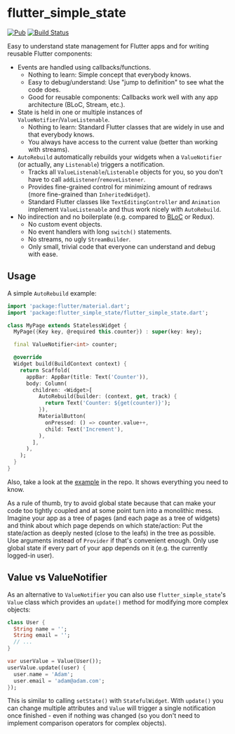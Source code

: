 # flutter_simple_state

[![Pub](https://img.shields.io/pub/v/flutter_simple_state.svg)](https://pub.dev/packages/flutter_simple_state)
[![Build Status](https://travis-ci.com/wkornewald/flutter_simple_state.svg?branch=master)](https://travis-ci.com/wkornewald/flutter_simple_state)

Easy to understand state management for Flutter apps and for writing reusable Flutter components:

* Events are handled using callbacks/functions.
  * Nothing to learn: Simple concept that everybody knows.
  * Easy to debug/understand: Use "jump to definition" to see what the code does.
  * Good for reusable components: Callbacks work well with any app architecture (BLoC, Stream, etc.).
* State is held in one or multiple instances of `ValueNotifier`/`ValueListenable`.
  * Nothing to learn: Standard Flutter classes that are widely in use and that everybody knows.
  * You always have access to the current value (better than working with streams).
* `AutoRebuild` automatically rebuilds your widgets when a `ValueNotifier` (or actually, any `Listenable`) triggers a notification.
  * Tracks all `ValueListenable`/`Listenable` objects for you, so you don't have to call `addListener`/`removeListener`.
  * Provides fine-grained control for minimizing amount of redraws (more fine-grained than `InheritedWidget`).
  * Standard Flutter classes like `TextEditingController` and `Animation` implement `ValueListenable` and thus work nicely with `AutoRebuild`.
* No indirection and no boilerplate (e.g. compared to [BLoC](https://www.didierboelens.com/2018/08/reactive-programming---streams---bloc/) or Redux).
  * No custom event objects.
  * No event handlers with long `switch()` statements.
  * No streams, no ugly `StreamBuilder`.
  * Only small, trivial code that everyone can understand and debug with ease.

## Usage

A simple `AutoRebuild` example:

```dart
import 'package:flutter/material.dart';
import 'package:flutter_simple_state/flutter_simple_state.dart';

class MyPage extends StatelessWidget {
  MyPage({Key key, @required this.counter}) : super(key: key);

  final ValueNotifier<int> counter;

  @override
  Widget build(BuildContext context) {
    return Scaffold(
      appBar: AppBar(title: Text('Counter')),
      body: Column(
        children: <Widget>[
          AutoRebuild(builder: (context, get, track) {
            return Text('Counter: ${get(counter)}');
          }),
          MaterialButton(
            onPressed: () => counter.value++,
            child: Text('Increment'),
          ),
        ],
      ),
    );
  }
}
```

Also, take a look at the [example](https://github.com/wkornewald/flutter_simple_state/blob/master/example/lib/main.dart) in the repo.
It shows everything you need to know.

As a rule of thumb, try to avoid global state because that can make your code too tightly coupled and at some point turn into a monolithic mess.
Imagine your app as a tree of pages (and each page as a tree of widgets) and think about which page depends on which state/action:
Put the state/action as deeply nested (close to the leafs) in the tree as possible.
Use arguments instead of `Provider` if that's convenient enough.
Only use global state if every part of your app depends on it (e.g. the currently logged-in user).

## Value vs ValueNotifier

As an alternative to `ValueNotifier` you can also use `flutter_simple_state`'s `Value` class which provides an `update()` method for modifying more complex objects:

```dart
class User {
  String name = '';
  String email = '';
  // ...
}

var userValue = Value(User());
userValue.update((user) {
  user.name = 'Adam';
  user.email = 'adam@adam.com';
});
```

This is similar to calling `setState()` with `StatefulWidget`.
With `update()` you can change multiple attributes and `Value` will trigger a single notification once finished - even if nothing was changed (so you don't need to implement comparison operators for complex objects).
